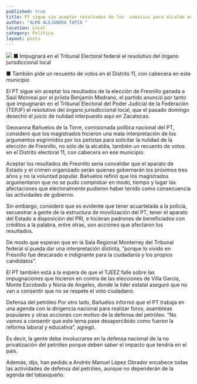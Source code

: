 ```yaml
---
published: true
title: PT sigue sin aceptar resultados de los  comicios para alcalde en El Mineral
author: "ALMA ALEJANDRA TAPIA "
location: Local
category: Política
layout: posts
---
```


![](http://i.imgur.com/Trcsc1Vm.jpg)
■ Impugnará en el Tribunal Electoral federal el resolutivo del órgano jurisdiccional local

■ También pide un recuento de votos en el Distrito 11, con cabecera en este municipio

El PT sigue sin aceptar los resultados de la elección de Fresnillo ganada a Saúl Monreal por el priísta Benjamín Medrano, el partido anunció por tanto que impugnarán en el Tribunal Electoral del Poder Judicial de la Federación (TEPJF) el resolutivo del órgano jurisdiccional local, que el pasado domingo desechó el juicio de nulidad interpuesto aquí en Zacatecas.

Geovanna Bañuelos de la Torre, comisionada política nacional del PT, consideró que los magistrados hicieron una mala interpretación de los argumentos esgrimidos por los petistas para solicitar la nulidad de la elección de Fresnillo, no sólo de la alcaldía, también un recuento de votos en el Distrito electoral 11, con cabecera en ese municipio.

Aceptar los resultados de Fresnillo sería convalidar que el aparato de Estado y el crimen organizado serán quienes gobernarán los próximos tres años y no la voluntad popular. Bañuelos refirió que los magistrados argumentaron que no se pudo comprobar en modo, tiempo y lugar las afectaciones que electoralmente pudieron haber tenido como consecuencia las actividades de gobierno. 

Sin embargo, consideró que es evidente que tener acuartelada a la policía, secuestrar a gente de la estructura de movilización del PT, tener el aparato del Estado a disposición del PRI, e hicieran padrones de beneficiados con créditos a la palabra, entre otras, son acciones que afectaron los resultados. 

De modo que esperan que en la Sala Regional Monterrey del Tribunal federal sí pueda dar una interpretación distinta, “porque lo vivido en Fresnillo fue descarado e indignante para la ciudadanía y los propios candidatos”.

El PT también está a la espera de que el TJEEZ falle sobre las impugnaciones que hicieron en contra de las elecciones de Villa García, Monte Escobedo y Noria de Angeles, donde la líder estatal aseguró que no van a consentir que no se respete el voto ciudadano.  

Defensa del petróleo
Por otro lado, Bañuelos informó que el PT trabaja en una agenda con la dirigencia nacional para realizar foros, asambleas populares y otras acciones con motivo de la defensa del petróleo. “No vamos a consentir que este tema pase desapercibido como fueron la reforma laboral y educativa”, agregó.

Es decir, la gente debe involucrarse en la defensa nacional de la no privatización del petróleo porque deben saber el impacto que tendría en el país.

Además, dijo, han pedido a Andrés Manuel López Obrador encabece todas las actividades de defensa del petróleo, aunque no dependerán de la agenda del tabasqueño. 

